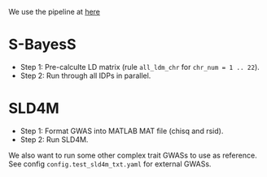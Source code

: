 We use the pipeline at [here](https://github.com/liangyy/misc-tools/tree/master/est_polygenicity)

# S-BayesS

* Step 1: Pre-calculte LD matrix (rule `all_ldm_chr` for `chr_num = 1 .. 22`).
* Step 2: Run through all IDPs in parallel.

# SLD4M

* Step 1: Format GWAS into MATLAB MAT file (chisq and rsid).
* Step 2: Run SLD4M.

We also want to run some other complex trait GWASs to use as reference. 
See config `config.test_sld4m_txt.yaml` for external GWASs.
